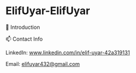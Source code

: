 # ElifUyar-ElifUyar

👋 Introduction



📫 Contact Info

LinkedIn: www.linkedin.com/in/elif-uyar-42a319131

Email: elifuyar432@gmail.com
